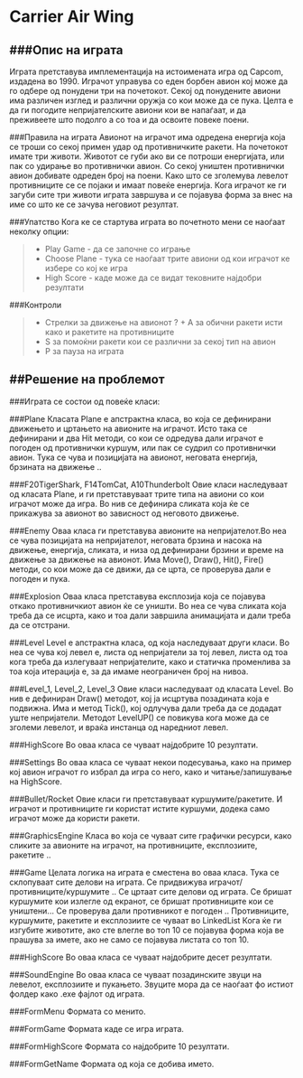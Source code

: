 Carrier Air Wing
=========

###Опис на играта
------------
Играта претставува имплементација на истоимената игра од Capcom, издадена во 1990. Играчот управува со еден борбен авион кој може да го одбере од понудени три на почетокот. Секој од понудените авиони има различен изглед и различни оружја со кои може да се пука. Целта е да ги погодите непријателските авиони кои ве напаѓаат, и да преживеете што подолго а со тоа и да освоите повеке поени.

###Правила на играта
Авионот на играчот има одредена енергија која се троши со секој примен удар од противничките ракети. На почетокот имате три животи. Животот се губи ако ви се потроши енергијата, или пак со удирање во противнички авион. Со секој уништен противнички авион добивате одреден број на поени. Како што се зголемува левелот противниците се се појаки и имаат повеќе енергија. Кога играчот ке ги загуби сите три животи играта завршува и се појавува форма за внес на име со што ке се зачува неговиот резултат.

###Упатство
Кога ке се стартува играта во почетното мени се наоѓаат неколку опции:
> + Play Game - да се започне со играње
> + Choose Plane - тука се наоѓаат трите авиони од кои играчот ке избере со кој ке игра
> + High Score - каде може да се видат тековните најдобри резултати

###Контроли
> + Стрелки за движење на авионот
? + А за обични ракети исти како и ракетите на противниците
> + S за помоќни ракети кои се различни за секој тип на авион
> + P за пауза на играта

##Решение на проблемот
------------
###Играта се состои од повеќе класи:

###Plane
Класата Plane е апстрактна класа, во која се дефинирани движењето и цртањето на авионите на играчот. Исто така се дефинирани и два Hit методи, со кои се одредува дали играчот е погоден од противнички куршум, или пак се судрил со противнички авион. 
Тука се чува и позицијата на авионот, неговата енергија, брзината на движење ..

###F20TigerShark, F14TomCat, A10Thunderbolt
Овие класи наследуваат од класата Plane, и ги претставуваат трите типа на авиони со кои играчот може да игра. Во нив се дефинира сликата која ќе се прикажува за авионот во зависност од неговото движење.

###Enemy
Оваа класа ги претставува авионите на непријателот.Во неа се чува позицијата на непријателот, неговата брзина и насока на движење, енергија, сликата, и низа од дефинирани брзини и време на движење за движење на авионот.
Има Move(), Draw(), Hit(), Fire() методи, со кои може да се движи, да се црта, се проверува дали е погоден и пука.


###Explosion
Оваа класа претставува експлозија која се појавува откако противничкиот авион ќе се уништи. Во неа се чува сликата која треба да се исцрта, како и тоа дали завршила анимацијата и дали треба да се отстрани.

###Level
Level е апстрактна класа, од која наследуваат други класи. Во неа се чува кој левел е, листа од непријатели за тој левел, листа од тоа кога треба да излегуваат непријателите, како и статичка променлива за тоа која итерација е, за да имаме неограничен број на нивоа.

###Level_1, Level_2, Level_3
Овие класи наследуваат од класата Level. Во нив е дефиниран Draw() методот, кој ја исцртува позадината која е подвижна.
Има и метод Tick(), кој одлучува дали треба да се додадат уште непријатели. Методот LevelUP() се повикува кога може да се зголеми левелот, и враќа инстанца од наредниот левел.

###HighScore
Во оваа класа се чуваат најдобрите 10 резултати.

###Settings
Во оваа класа се чуваат некои подесувања, како на пример кој авион играчот го избрал да игра со него, како и читање/запишување на HighScore.

###Bullet/Rocket
Овие класи ги претставуваат куршумите/ракетите. И играчот и противниците ги користат истите куршуми, додека само играчот може да користи ракети.

###GraphicsEngine
Класа во која се чуваат сите графички ресурси, како сликите за авионите на играчот, на противниците, експлозиите, ракетите ..

###Game
Целата логика на играта е сместена во оваа класа. Тука се склопуваат сите делови на играта. Се придвижува играчот/противниците/куршумите ..
Се цртаат сите делови од играта.
Се бришат куршумите кои излегле од екранот, се бришат противниците кои се уништени...
Се проверува дали противникот е погоден ..
Противниците, куршумите, ракетите и експлозиите се чуваат во LinkedList
Кога ќе ги изгубите животите, ако сте влегле во топ 10 се појавува форма која ве прашува за имете, ако не само се појавува листата со топ 10.

###HighScore
Во оваа класа се чуваат најдобрите десет резултати.

###SoundEngine
Во оваа класа се чуваат позадинските звуци на левелот, експлозиите и пукањето.
Звуците мора да се наоѓаат фо истиот фолдер како .exe фајлот од играта.

###FormMenu
Формата со менито.

###FormGame
Формата каде се игра играта.

###FormHighScore
Формата со најдобрите 10 резултати.

###FormGetName
Формата од која се добива името.












